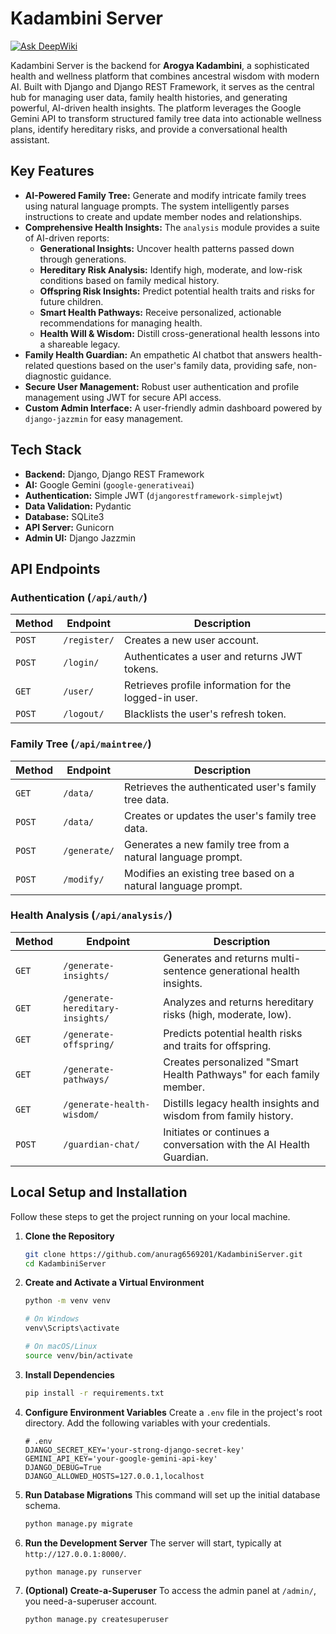 # Kadambini Server
[![Ask DeepWiki](https://devin.ai/assets/askdeepwiki.png)](https://deepwiki.com/anurag6569201/KadambiniServer)

Kadambini Server is the backend for **Arogya Kadambini**, a sophisticated health and wellness platform that combines ancestral wisdom with modern AI. Built with Django and Django REST Framework, it serves as the central hub for managing user data, family health histories, and generating powerful, AI-driven health insights. The platform leverages the Google Gemini API to transform structured family tree data into actionable wellness plans, identify hereditary risks, and provide a conversational health assistant.

## Key Features

*   **AI-Powered Family Tree:** Generate and modify intricate family trees using natural language prompts. The system intelligently parses instructions to create and update member nodes and relationships.
*   **Comprehensive Health Insights:** The `analysis` module provides a suite of AI-driven reports:
    *   **Generational Insights:** Uncover health patterns passed down through generations.
    *   **Hereditary Risk Analysis:** Identify high, moderate, and low-risk conditions based on family medical history.
    *   **Offspring Risk Insights:** Predict potential health traits and risks for future children.
    *   **Smart Health Pathways:** Receive personalized, actionable recommendations for managing health.
    *   **Health Will & Wisdom:** Distill cross-generational health lessons into a shareable legacy.
*   **Family Health Guardian:** An empathetic AI chatbot that answers health-related questions based on the user's family data, providing safe, non-diagnostic guidance.
*   **Secure User Management:** Robust user authentication and profile management using JWT for secure API access.
*   **Custom Admin Interface:** A user-friendly admin dashboard powered by `django-jazzmin` for easy management.

## Tech Stack

*   **Backend:** Django, Django REST Framework
*   **AI:** Google Gemini (`google-generativeai`)
*   **Authentication:** Simple JWT (`djangorestframework-simplejwt`)
*   **Data Validation:** Pydantic
*   **Database:** SQLite3
*   **API Server:** Gunicorn
*   **Admin UI:** Django Jazzmin

## API Endpoints

### Authentication (`/api/auth/`)
| Method | Endpoint         | Description                                     |
|--------|------------------|-------------------------------------------------|
| `POST` | `/register/`     | Creates a new user account.                     |
| `POST` | `/login/`        | Authenticates a user and returns JWT tokens.    |
| `GET`  | `/user/`         | Retrieves profile information for the logged-in user. |
| `POST` | `/logout/`       | Blacklists the user's refresh token.            |

### Family Tree (`/api/maintree/`)
| Method | Endpoint       | Description                                                 |
|--------|----------------|-------------------------------------------------------------|
| `GET`  | `/data/`       | Retrieves the authenticated user's family tree data.        |
| `POST` | `/data/`       | Creates or updates the user's family tree data.             |
| `POST` | `/generate/`   | Generates a new family tree from a natural language prompt. |
| `POST` | `/modify/`     | Modifies an existing tree based on a natural language prompt. |

### Health Analysis (`/api/analysis/`)
| Method | Endpoint                       | Description                                                     |
|--------|--------------------------------|-----------------------------------------------------------------|
| `GET`  | `/generate-insights/`          | Generates and returns multi-sentence generational health insights. |
| `GET`  | `/generate-hereditary-insights/` | Analyzes and returns hereditary risks (high, moderate, low).     |
| `GET`  | `/generate-offspring/`         | Predicts potential health risks and traits for offspring.       |
| `GET`  | `/generate-pathways/`          | Creates personalized "Smart Health Pathways" for each family member. |
| `GET`  | `/generate-health-wisdom/`     | Distills legacy health insights and wisdom from family history. |
| `POST` | `/guardian-chat/`              | Initiates or continues a conversation with the AI Health Guardian. |

## Local Setup and Installation

Follow these steps to get the project running on your local machine.

1.  **Clone the Repository**
    ```bash
    git clone https://github.com/anurag6569201/KadambiniServer.git
    cd KadambiniServer
    ```

2.  **Create and Activate a Virtual Environment**
    ```bash
    python -m venv venv
    
    # On Windows
    venv\Scripts\activate
    
    # On macOS/Linux
    source venv/bin/activate
    ```

3.  **Install Dependencies**
    ```bash
    pip install -r requirements.txt
    ```

4.  **Configure Environment Variables**
    Create a `.env` file in the project's root directory. Add the following variables with your credentials.

    ```env
    # .env
    DJANGO_SECRET_KEY='your-strong-django-secret-key'
    GEMINI_API_KEY='your-google-gemini-api-key'
    DJANGO_DEBUG=True
    DJANGO_ALLOWED_HOSTS=127.0.0.1,localhost
    ```

5.  **Run Database Migrations**
    This command will set up the initial database schema.
    ```bash
    python manage.py migrate
    ```

6.  **Run the Development Server**
    The server will start, typically at `http://127.0.0.1:8000/`.
    ```bash
    python manage.py runserver
    ```

7.  **(Optional) Create-a-Superuser**
    To access the admin panel at `/admin/`, you need-a-superuser account.
    ```bash
    python manage.py createsuperuser
